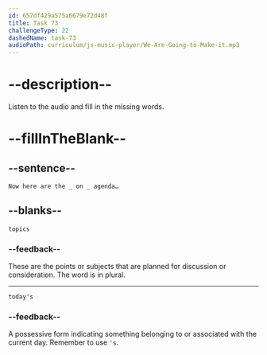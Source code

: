 ```yaml
---
id: 657df429a575a6679e72d48f
title: Task 73
challengeType: 22
dashedName: task-73
audioPath: curriculum/js-music-player/We-Are-Going-to-Make-it.mp3
---
```

<!--
AUDIO REFERENCE:
Now here are the topics on today's agenda…
-->

# --description--

Listen to the audio and fill in the missing words.

# --fillInTheBlank--

## --sentence--

`Now here are the _ on _ agenda…`

## --blanks--

`topics`

### --feedback--

These are the points or subjects that are planned for discussion or consideration. The word is in plural.

---

`today's`

### --feedback--

A possessive form indicating something belonging to or associated with the current day. Remember to use `'s`.
